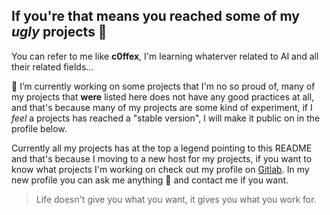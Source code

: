 ## If you're that means you reached some of my *ugly* projects 👋

You can refer to me like **c0ffex**, I'm learning whaterver related to AI and all their related fields...

🔭 I’m currently working on some projects that I'm no so proud of, many of my projects that **were** listed here does not have any good practices at all, and that's because many of my projects are some kind of experiment, if I *feel* a projects has reached a "stable version", I will make it public on in the profile below. 

Currently all my projects has at the top a legend pointing to this README and that's because I moving to a new host for my projects, if you want to know what projects I'm working on check out my profile on [Gitlab](https://gitlab.com/c0ff3x). In my new profile you can ask me anything 💬 and contact me if you want.


> Life doesn't give you what you want, it gives you what you work for.
<!--
**c0ff3x/c0ff3x** is a ✨ _special_ ✨ repository because its `README.md` (this file) appears on your GitHub profile.

Here are some ideas to get you started:

- 🔭 I’m currently working on ...
- 🌱 I’m currently learning ...
- 👯 I’m looking to collaborate on ...
- 🤔 I’m looking for help with ...
- 💬 Ask me about ...
- 📫 How to reach me: ...
- 😄 Pronouns: ...
- ⚡ Fun fact: ...
-->
